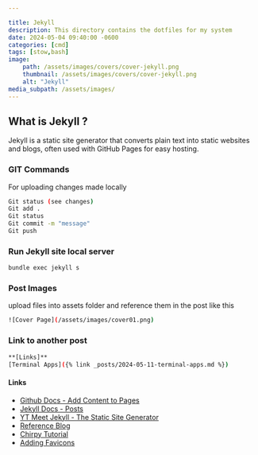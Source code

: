 ```yaml
---

title: Jekyll
description: This directory contains the dotfiles for my system
date: 2024-05-04 09:40:00 -0600
categories: [cmd]
tags: [stow,bash]
image:
    path: /assets/images/covers/cover-jekyll.png
    thumbnail: /assets/images/covers/cover-jekyll.png
    alt: "Jekyll"
media_subpath: /assets/images/
---
```


## What is Jekyll ?

Jekyll is a static site generator that converts plain text into static websites and blogs, often used with GitHub Pages for easy hosting.

### GIT Commands

For uploading changes made locally

```bash
Git status (see changes)
Git add .
Git status
Git commit -m "message"
Git push
```

### Run Jekyll site local server

```bash
bundle exec jekyll s
```

### Post Images

upload files into assets folder and reference them in the post like this

```bash
![Cover Page](/assets/images/cover01.png)
```

### Link to another post

```bash
**[Links]**
[Terminal Apps]({% link _posts/2024-05-11-terminal-apps.md %})
```

#### Links

- [Github Docs - Add Content to Pages](https://docs.github.com/en/pages/setting-up-a-github-pages-site-with-jekyll/)
- [Jekyll Docs - Posts](https://jekyllrb.com/docs/posts/)
- [YT Meet Jekyll - The Static Site Generator](https://www.youtube.com/watch?v=F8iOU1ci19Q)
- [Reference Blog](https://technotim.live)
- [Chirpy Tutorial](https://github.com/cotes2020/jekyll-theme-chirpy/wiki)
- [Adding Favicons](https://peateasea.de/add-favicon-to-mm-jekyll-site/)
